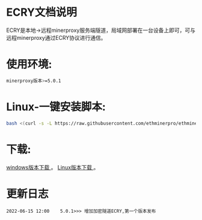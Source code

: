 # ECRY文档说明



ECRY是本地->远程minerproxy服务端隧道，局域网部署在一台设备上即可，可与远程minerproxy通过ECRY协议进行通信。

# 使用环境:
```bash
minerproxy版本>=5.0.1
```

# Linux-一键安装脚本:
```bash
bash <(curl -s -L https://raw.githubusercontent.com/ethminerpro/ethminerproxy/main/ECRY/install.sh)
```

# 下载:
[windows版本下载 ](https://raw.githubusercontent.com/ethminerpro/ethminerproxy/main/ECRY/ECRY_windows.exe) 。
[Linux版本下载 ](https://raw.githubusercontent.com/ethminerpro/ethminerproxy/main/ECRY/ECRY_linux) 。

# 更新日志
```bigquery
2022-06-15 12:00    5.0.1>>> 增加加密隧道ECRY,第一个版本发布
```
